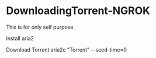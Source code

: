 # DownloadingTorrent-NGROK

This is for only self purpose

Install aria2

Download Torrent
  aria2c "Torrent" --seed-time=0
